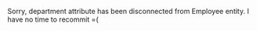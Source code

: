 Sorry, department attribute has been disconnected from Employee entity. I have no time to recommit =(
